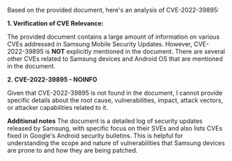 Based on the provided document, here's an analysis of CVE-2022-39895:

**1. Verification of CVE Relevance:**

The provided document contains a large amount of information on various CVEs addressed in Samsung Mobile Security Updates. However, CVE-2022-39895 is **NOT** explicitly mentioned in the document. There are several other CVEs related to Samsung devices and Android OS that are mentioned in the document. 

**2. CVE-2022-39895 - NOINFO**

Given that CVE-2022-39895 is not found in the document, I cannot provide specific details about the root cause, vulnerabilities, impact, attack vectors, or attacker capabilities related to it.

**Additional notes**
The document is a detailed log of security updates released by Samsung, with specific focus on their SVEs and also lists CVEs fixed in Google's Android security bulletins. This is helpful for understanding the scope and nature of vulnerabilities that Samsung devices are prone to and how they are being patched.